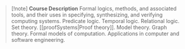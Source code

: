 > [!note] **Course Description**
> Formal logics, methods, and associated tools, and their uses in specifying, synthesizing, and verifying computing systems. Predicate logic. Temporal logic. Relational logic. Set theory. [[proofSystems|Proof theory]]. Model theory. Graph theory. Formal models of computation. Applications in computer and software engineering.